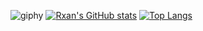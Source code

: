 ![giphy](https://user-images.githubusercontent.com/80224521/184454590-07ca2c0d-d9c2-4854-b7f1-ca0207838f99.gif)
[![Rxan's GitHub stats](https://github-readme-stats.vercel.app/api?username=rxann&theme=midnight-purple)](https://github.com/anuraghazra/github-readme-stats)
[![Top Langs](https://github-readme-stats.vercel.app/api/top-langs/?username=anuraghazra&theme=midnight-purple)](https://github.com/anuraghazra/github-readme-stats)
